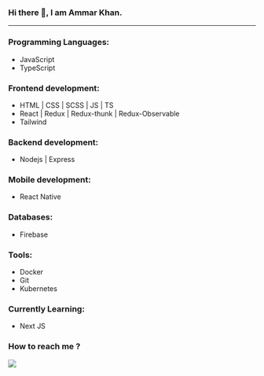 ### Hi there 👋, I am Ammar Khan.
<hr />

### Programming Languages:
- JavaScript
- TypeScript

### Frontend development:
- HTML | CSS | SCSS | JS | TS
- React | Redux | Redux-thunk | Redux-Observable
- Tailwind

### Backend development:
- Nodejs | Express

### Mobile development:
- React Native

### Databases:
- Firebase

### Tools:
- Docker
- Git
- Kubernetes

### Currently Learning:
- Next JS

### How to reach me ?

[<img src="https://img.freepik.com/premium-vector/linkedin-icon_488108-5.jpg">](https://www.linkedin.com/in/ammar-khan-159369188/)

